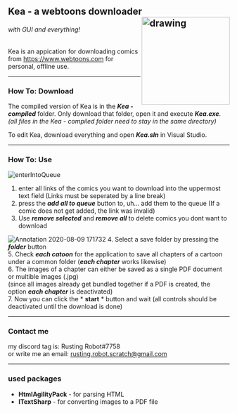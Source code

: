 ## Kea - a webtoons downloader<img align="right" src="https://user-images.githubusercontent.com/50629201/89736764-12812c80-da6c-11ea-881f-4027922270e6.png" alt="drawing" width="200"/>  
###### *with GUI and everything!*  
Kea is an appication for downloading comics from https://www.webtoons.com for personal, offline use.

------------
### How To: Download
The compiled version of Kea is in the ***Kea - compiled*** folder. 
Only download that folder, open it and execute ***Kea.exe***.  
*(all files in the Kea - compiled folder need to stay in the same directory)*

To edit Kea, download everything and open ***Kea.sln*** in Visual Studio.

------------
### How To: Use
![enterIntoQueue](https://user-images.githubusercontent.com/50629201/89735665-87506880-da64-11ea-8b7d-213c9d179870.gif)
1. enter all links of the comics you want to download into the uppermost text field
	(Links must be seperated by a line break)
2. press the ***add all to queue*** button to, uh... add them to the queue
	(If a comic does not get added, the link was invalid)
3. Use ***remove selected*** and ***remove all*** to delete comics you dont want to download

![Annotation 2020-08-09 171732](https://user-images.githubusercontent.com/50629201/89736045-034bb000-da67-11ea-825b-44e8ee6f67b5.png)
4. Select a save folder by pressing the ***folder*** button  
5. Check ***each catoon*** for the application to save all chapters of a cartoon under a common folder (***each chapter*** works likewise)  
6. The images of a chapter can either be saved as a single PDF document or multible images (.jpg)  
	(since all images already get bundled together if a PDF is created, the option ***each chapter*** is deactivated)  
7. Now you can click the * **start** * button and wait (all controls should be deactivated until the download is done)  

------------

### Contact me
my discord tag is: Rusting Robot#7758  
or write me an email: rusting.robot.scratch@gmail.com 

------------
### used packages
- **HtmlAgilityPack** - for parsing HTML
- **ITextSharp** - for converting images to a PDF file
